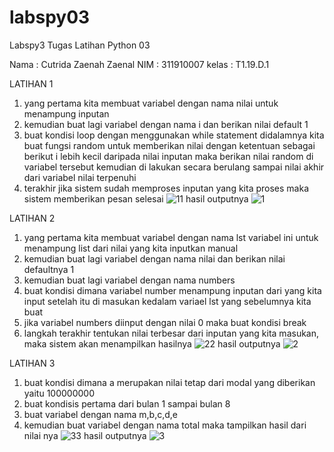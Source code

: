 # labspy03
Labspy3 Tugas Latihan Python 03

Nama : Cutrida Zaenah Zaenal NIM : 311910007 kelas : T1.19.D.1

LATIHAN 1

1. yang pertama kita membuat variabel dengan nama nilai untuk menampung inputan 
2. kemudian buat lagi variabel dengan nama i dan berikan nilai default 1
3. buat kondisi loop dengan menggunakan while statement
   didalamnya kita buat fungsi random untuk memberikan nilai dengan ketentuan sebagai berikut
   i lebih kecil daripada nilai inputan maka berikan nilai random di variabel tersebut
   kemudian di lakukan secara berulang sampai nilai akhir dari variabel nilai terpenuhi
4. terakhir jika sistem sudah memproses inputan yang kita proses maka sistem memberikan pesan selesai
![11](https://user-images.githubusercontent.com/56877903/68316832-b1978300-00ec-11ea-97cf-a86cc06bf37b.PNG)
hasil outputnya
![1](https://user-images.githubusercontent.com/56877903/68313705-9aa26200-00e7-11ea-8da1-b3090cd933ae.PNG)


LATIHAN 2

1. yang pertama kita membuat variabel dengan nama lst variabel ini untuk menampung list dari nilai yang kita inputkan manual
2. kemudian buat lagi variabel dengan nama nilai dan berikan nilai defaultnya 1
3. kemudian buat lagi variabel dengan nama numbers 
4. buat kondisi dimana variabel number menampung inputan dari yang kita input setelah itu di masukan kedalam variael lst yang sebelumnya      kita buat
5. jika variabel numbers diinput dengan nilai 0 maka buat kondisi break
6. langkah terakhir tentukan nilai terbesar dari inputan yang kita masukan, maka sistem akan menampilkan hasilnya
![22](https://user-images.githubusercontent.com/56877903/68316844-b6f4cd80-00ec-11ea-8079-bc536c7c42f7.PNG)
hasil outputnya
![2](https://user-images.githubusercontent.com/56877903/68313716-9f671600-00e7-11ea-9a6d-27c41b3838e3.PNG)


LATIHAN 3

1. buat kondisi dimana a merupakan nilai tetap dari modal yang diberikan yaitu 100000000
2. buat kondisis pertama dari bulan 1 sampai bulan 8
3. buat variabel dengan nama m,b,c,d,e
4. kemudian buat variabel dengan nama total maka tampilkan hasil dari nilai nya
![33](https://user-images.githubusercontent.com/56877903/68316858-ba885480-00ec-11ea-8eab-8c882ced0a73.PNG)
hasil outputnya
![3](https://user-images.githubusercontent.com/56877903/68313728-a3933380-00e7-11ea-8b54-3970a95d096d.PNG)
